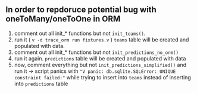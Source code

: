 In order to repdoruce potential bug with oneToMany/oneToOne in ORM
---

1) comment out all init_* functions but not `init_teams()`.
2) run it ( `v -d trace_orm run fixtures.v` ) `teams` table will be created and populated with data.
3) comment out all init_* functions but not `init_predictions_no_orm()`
4) run it again. `predictions` table will be created and populated with data
5) now, comment everything but not `init_predictions_simplified()` and run it -> script panics with `"V panic: db.sqlite.SQLError: UNIQUE constraint failed:"` while trying to insert into `teams` instead of inserting into `predictions` table
